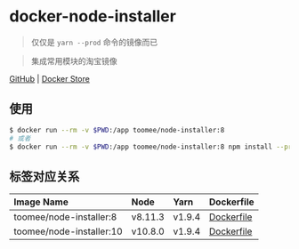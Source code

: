 # docker-node-installer

> 仅仅是 `yarn --prod` 命令的镜像而已

> 集成常用模块的淘宝镜像

[GitHub](https://github.com/toomeefed/docker-node-installer)
|
[Docker Store](https://store.docker.com/community/images/toomee/node-installer)

## 使用

```sh
$ docker run --rm -v $PWD:/app toomee/node-installer:8
# 或者
$ docker run --rm -v $PWD:/app toomee/node-installer:8 npm install --production
```

## 标签对应关系

Image Name | Node | Yarn | Dockerfile
:-- | :-- | :-- | :--
toomee/node-installer:8 | v8.11.3 | v1.9.4 | [Dockerfile](https://github.com/toomeefed/docker-node-installer/blob/master/8/Dockerfile)
toomee/node-installer:10 | v10.8.0 | v1.9.4 | [Dockerfile](https://github.com/toomeefed/docker-node-installer/blob/master/10/Dockerfile)
